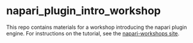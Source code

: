 # napari_plugin_intro_workshop
This repo contains materials for a workshop introducing the napari plugin engine. For instructions on the tutorial, see the [napari-workshops site](https://alisterburt.github.io/napari-workshops/SwissBIAS-1121/intro.html).
